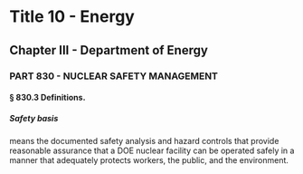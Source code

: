 
# Title 10 - Energy
## Chapter III - Department of Energy
### PART 830 - NUCLEAR SAFETY MANAGEMENT
#### § 830.3 Definitions.
##### Safety basis

means the documented safety analysis and hazard controls that provide reasonable assurance that a DOE nuclear facility can be operated safely in a manner that adequately protects workers, the public, and the environment.
